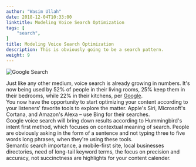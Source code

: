 ```yaml
---
author: "Wasim Ullah"
date: 2018-12-04T10:33:00
linktitle: Modeling Voice Search Optimization
tags: [
    "search",
]
title: Modeling Voice Search Optimization
description: This is obviously going to be a search pattern.
weight: 9
---
```


![Google Search](/images/vs.jpg)

Just like any other medium, voice search is already growing in numbers. It's now being used by 52% of people in their living rooms, 25% keep them in their bedrooms, while 22% in their kitchens, per <a href="https://www.thinkwithgoogle.com/consumer-insights/voice-assistance-consumer-experience/">Google</a>.<br>
You now have the opportunity to start optimizing your content according to your listeners' favorite tools to explore the matter. Apple's Siri, Microsoft's Cortana, and Amazon's Alexa – use Bing for their searches.<br>
Google voice search will bring down results according to Hummingbird's intent first method, which focuses on contextual meaning of search. People are obviously asking in the form of a sentence and not typing three to five words long phrases, when they're using these tools.<br>
Semantic search importance, a mobile-first site, local businesses directories, need of long-tail keyword terms, the focus on precision and accuracy, not succinctness are highlights for your content calender.

<script data-isso="https://comments.comment.sh/wasim"
	src="https://comments.comment.sh/wasim/js/embed.min.js"></script>

<section id="isso-thread"></section>
